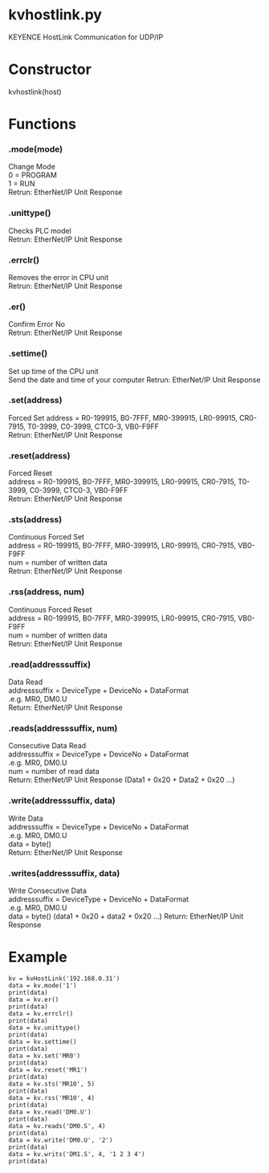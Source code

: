 # kvhostlink.py
KEYENCE HostLink Communication for UDP/IP

# Constructor
kvhostlink(host)

# Functions
### .mode(mode)
Change Mode  
0 = PROGRAM  
1 = RUN  
Retrun: EtherNet/IP Unit Response

### .unittype()
Checks PLC model  
Retrun: EtherNet/IP Unit Response

### .errclr()
Removes the error in CPU unit  
Retrun: EtherNet/IP Unit Response

### .er()
Confirm Error No  
Retrun: EtherNet/IP Unit Response

### .settime()
Set up time of the CPU unit  
Send the date and time of your computer
Retrun: EtherNet/IP Unit Response

### .set(address)
Forced Set
address = R0-199915, B0-7FFF, MR0-399915, LR0-99915, CR0-7915, T0-3999, C0-3999, CTC0-3, VB0-F9FF  
Retrun: EtherNet/IP Unit Response

### .reset(address)
Forced Reset  
address = R0-199915, B0-7FFF, MR0-399915, LR0-99915, CR0-7915, T0-3999, C0-3999, CTC0-3, VB0-F9FF  
Retrun: EtherNet/IP Unit Response

### .sts(address)
Continuous Forced Set  
address = R0-199915, B0-7FFF, MR0-399915, LR0-99915, CR0-7915, VB0-F9FF  
num = number of written data  
Retrun: EtherNet/IP Unit Response

### .rss(address, num)
Continuous Forced Reset  
address = R0-199915, B0-7FFF, MR0-399915, LR0-99915, CR0-7915, VB0-F9FF  
num = number of written data  
Retrun: EtherNet/IP Unit Response

### .read(addresssuffix)
Data Read  
addresssuffix = DeviceType + DeviceNo + DataFormat  
 .e.g. MR0, DM0.U  
Return: EtherNet/IP Unit Response

### .reads(addresssuffix, num)
Consecutive Data Read  
addresssuffix = DeviceType + DeviceNo + DataFormat  
 .e.g. MR0, DM0.U  
num = number of read data  
Return: EtherNet/IP Unit Response (Data1 + 0x20 + Data2 + 0x20 ...)  

### .write(addresssuffix, data)
Write Data  
addresssuffix = DeviceType + DeviceNo + DataFormat  
 .e.g. MR0, DM0.U  
data = byte()  
Return: EtherNet/IP Unit Response

### .writes(addresssuffix, data)
Write Consecutive Data  
addresssuffix = DeviceType + DeviceNo + DataFormat  
 .e.g. MR0, DM0.U  
data = byte() (data1 + 0x20 + data2 + 0x20 ...) 
Return: EtherNet/IP Unit Response  

 
# Example
```
kv = kvHostLink('192.168.0.31')
data = kv.mode('1')
print(data)
data = kv.er()
print(data)
data = kv.errclr()
print(data)
data = kv.unittype()
print(data)
data = kv.settime()
print(data)
data = kv.set('MR0')
print(data)
data = kv.reset('MR1')
print(data)
data = kv.sts('MR10', 5)
print(data)
data = kv.rss('MR10', 4)
print(data)
data = kv.read('DM0.U')
print(data)
data = kv.reads('DM0.S', 4)
print(data)
data = kv.write('DM0.U', '2')
print(data)
data = kv.writs('DM1.S', 4, '1 2 3 4')
print(data)
```
